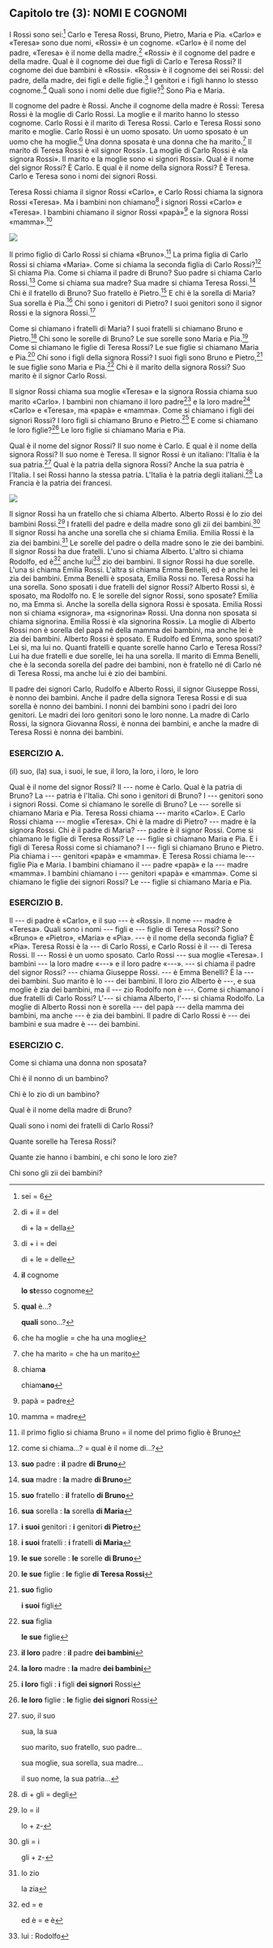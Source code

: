 ## Capitolo tre (3): NOMI E COGNOMI

I Rossi sono sei:[^3.1]  Carlo e Teresa Rossi, Bruno, Pietro, Maria e Pia. «Carlo» e «Teresa» sono due nomi, «Rossi» è un cognome. «Carlo» è il nome del padre, «Teresa» è il nome della madre.[^3.2]  «Rossi» è il cognome del padre e della madre. Qual è il cognome dei due figli di Carlo e Teresa Rossi? Il cognome dei due bambini è «Rossi». «Rossi» è il cognome dei sei Rossi: del padre, della madre, dei figli e delle figlie.[^3.3] I genitori e i figli hanno lo stesso cognome.[^3.4] Quali sono i nomi delle due figlie?[^3.5] Sono Pia e Maria.

Il cognome del padre è Rossi. Anche il cognome della madre è Rossi: Teresa Rossi è la moglie di Carlo Rossi. La moglie e il marito hanno lo stesso cognome. Carlo Rossi è il marito di Teresa Rossi. Carlo e Teresa Rossi sono marito e moglie. Carlo Rossi è un uomo sposato. Un uomo sposato è un uomo che ha moglie.[^3.6] Una donna sposata è una donna che ha marito.[^3.7] Il marito di Teresa Rossi è «il signor Rossi». La moglie di Carlo Rossi è «la signora Rossi». Il marito e la moglie sono «i signori Rossi». Qual è il nome del signor Rossi? È Carlo. E qual è il nome della signora Rossi? È Teresa. Carlo e Teresa sono i nomi dei signori Rossi.

Teresa Rossi chiama il signor Rossi «Carlo», e Carlo Rossi chiama la signora Rossi «Teresa». Ma i bambini non chiamano[^3.8] i signori Rossi «Carlo» e «Teresa». I bambini chiamano il signor Rossi «papà»[^3.9] e la signora Rossi «mamma».[^3.10]

![](../images/c3.1.png)

Il primo figlio di Carlo Rossi si chiama «Bruno».[^3.11] La prima figlia di Carlo Rossi si chiama «Maria». Come si chiama la seconda figlia di Carlo Rossi?[^3.12] Si chiama Pia. Come si chiama il padre di Bruno? Suo padre si chiama Carlo Rossi.[^3.13] Come si chiama sua madre? Sua madre si chiama Teresa Rossi.[^3.14] Chi è il fratello di Bruno? Suo fratello è Pietro.[^3.15] E chi è la sorella di Maria? Sua sorella è Pia.[^3.16] Chi sono i genitori di Pietro? I suoi genitori sono il signor Rossi e la signora Rossi.[^3.17]

Come si chiamano i fratelli di Maria? I suoi fratelli si chiamano Bruno e Pietro.[^3.18] Chi sono le sorelle di Bruno? Le sue sorelle sono Maria e Pia.[^3.19] Come si chiamano le figlie di Teresa Rossi? Le sue figlie si chiamano Maria e Pia.[^3.20] Chi sono i figli della signora Rossi? I suoi figli sono Bruno e Pietro,[^3.21] le sue figlie sono Maria e Pia.[^3.22] Chi è il marito della signora Rossi? Suo marito è il signor Carlo Rossi.

Il signor Rossi chiama sua moglie «Teresa» e la signora Rossia chiama suo marito «Carlo». I bambini non chiamano il loro padre[^3.23] e la loro madre[^3.24] «Carlo» e «Teresa», ma «papà» e «mamma». Come si chiamano i figli dei signori Rossi? I loro figli si chiamano Bruno e Pietro.[^3.25] E come si chiamano le loro figlie?[^3.26] Le loro figlie si chiamano Maria e Pia.

Qual è il nome del signor Rossi? Il suo nome è Carlo. E qual è il nome della signora Rossi? Il suo nome è Teresa. Il signor Rossi è un italiano: l'Italia è la sua patria.[^3.27] Qual è la patria della signora Rossi? Anche la sua patria è l'Italia. I sei Rossi hanno la stessa patria. L'Italia è la patria degli italiani.[^3.28] La Francia è la patria dei francesi.

![](../images/c3.2.png)

Il signor Rossi ha un fratello che si chiama Alberto. Alberto Rossi è lo zio dei bambini Rossi.[^3.29] I fratelli del padre e della madre sono gli zii dei bambini.[^3.30] Il signor Rossi ha anche una sorella che si chiama Emilia. Emilia Rossi è la zia dei bambini.[^3.31] Le sorelle del padre o della madre sono le zie dei bambini. Il signor Rossi ha due fratelli. L'uno si chiama Alberto. L'altro si chiama Rodolfo, ed è[^3.32] anche lui[^3.33] zio dei bambini. Il signor Rossi ha due sorelle. L'una si chiama Emilia Rossi. L'altra si chiama Emma Benelli, ed è anche lei zia dei bambini. Emma Benelli è sposata, Emilia Rossi no. Teresa Rossi ha una sorella. Sono sposati i due fratelli del signor Rossi? Alberto Rossi sì, è sposato, ma Rodolfo no. E le sorelle del signor Rossi, sono sposate? Emilia no, ma Emma sì. Anche la sorella della signora Rossi è sposata. Emilia Rossi non si chiama «signora», ma «signorina» Rossi. Una donna non sposata si chiama signorina. Emilia Rossi è «la signorina Rossi». La moglie di Alberto Rossi non è sorella del papà né della mamma dei bambini, ma anche lei è zia dei bambini. Alberto Rossi è sposato. E Rudolfo ed Emma, sono sposati? Lei sì, ma lui no. Quanti fratelli e quante sorelle hanno Carlo e Teresa Rossi? Lui ha due fratelli e due sorelle, lei ha una sorella. Il marito di Emma Benelli, che è la seconda sorella del padre dei bambini, non è fratello né di Carlo né di Teresa Rossi, ma anche lui è zio dei bambini.

Il padre dei signori Carlo, Rudolfo e Alberto Rossi, il signor Giuseppe Rossi, è nonno dei bambini. Anche il padre della signora Teresa Rossi e di sua sorella è nonno dei bambini. I nonni dei bambini sono i padri dei loro genitori. Le madri dei loro genitori sono le loro nonne. La madre di Carlo Rossi, la signora Giovanna Rossi, è nonna dei bambini, e anche la madre di Teresa Rossi è nonna dei bambini.



### ESERCIZIO A.

(il) suo, (la) sua, i suoi, le sue, il loro, la loro, i loro, le loro

Qual è il nome del signor Rossi? Il --- nome è Carlo. Qual è la patria di Bruno? La --- patria è l'Italia. Chi sono i genitori di Bruno? I --- genitori sono i signori Rossi. Come si chiamano le sorelle di Bruno? Le --- sorelle si chiamano Maria e Pia. Teresa Rossi chiama --- marito «Carlo». E Carlo Rossi chiama --- moglie «Teresa». Chi è la madre di Pietro? --- madre è la signora Rossi. Chi è il padre di Maria? --- padre è il signor Rossi. Come si chiamano le figlie di Teresa Rossi? Le --- figlie si chiamano Maria e Pia. E i figli di Teresa Rossi come si chiamano? I --- figli si chiamano Bruno e Pietro.  Pia chiama i --- genitori «papà» e «mamma». E Teresa Rossi chiama le--- figlie Pia e Maria. I bambini chiamano il --- padre «papà» e la --- madre «mamma». I bambini chiamano i --- genitori «papà» e «mamma». Come si chiamano le figlie dei signori Rossi? Le --- figlie si chiamano Maria e Pia.



### ESERCIZIO B.

Il --- di padre è «Carlo», e il suo --- è «Rossi». Il nome --- madre è «Teresa». Quali sono i nomi --- figli e --- figlie di Teresa Rossi? Sono «Bruno» e «Pietro», «Maria» e «Pia». --- è il nome della seconda figlia? È «Pia». Teresa Rossi è la --- di Carlo Rossi, e Carlo Rossi è il --- di Teresa Rossi. Il --- Rossi è un uomo sposato. Carlo Rossi --- sua moglie «Teresa». I bambini --- la loro madre «---» e il loro padre «---». --- si chiama il padre del signor Rossi? --- chiama Giuseppe Rossi. --- è Emma Benelli? È la --- dei bambini. Suo marito è lo --- dei bambini. Il loro zio Alberto è ---, e sua moglie è zia dei bambini, ma il --- zio Rodolfo non è ---. Come si chiamano i due fratelli di Carlo Rossi? L'--- si chiama Alberto, l'--- si chiama Rodolfo. La moglie di Alberto Rossi non è sorella --- del papà --- della mamma dei bambini, ma anche --- è zia dei bambini. Il padre di Carlo Rossi è --- dei bambini e sua madre è --- dei bambini.



### ESERCIZIO C.

Come si chiama una donna non sposata?

Chi è il nonno di un bambino?

Chi è lo zio di un bambino?

Qual è il nome della madre di Bruno?

Quali sono i nomi dei fratelli di Carlo Rossi?

Quante sorelle ha Teresa Rossi?

Quante zie hanno i bambini, e chi sono le loro zie?

Chi sono gli zii dei bambini?

<!---
Footnotes
-->

[^3.1]: sei = 6

[^3.2]: di + il = del

	di + la = della

[^3.3]: di + i = dei

	di + le = delle

[^3.4]: **il** cognome

	**lo st**esso cognome

[^3.5]: **qual** è...?

	**quali** sono...?

[^3.6]: che ha moglie = che ha una moglie

[^3.7]: che ha marito = che ha un marito

[^3.8]: chiam**a**

	chiam**ano**

[^3.9]: papà = padre

[^3.10]: mamma = madre

[^3.11]: il primo figlio si chiama Bruno = il nome del primo figlio è Bruno

[^3.12]: come si chiama...? = qual è il nome di...?

[^3.13]: **suo** padre : **il** padre **di Bruno**

[^3.14]: **sua** madre : **la** madre **di Bruno**

[^3.15]: **suo** fratello : **il** fratello **di Bruno**

[^3.16]: **sua** sorella : **la** sorella **di Maria**

[^3.17]: **i suoi** genitori : **i** genitori **di Pietro**

[^3.18]: **i suoi** fratelli : **i** fratelli **di Maria**

[^3.19]: **le sue** sorelle : **le** sorelle **di Bruno**

[^3.20]: **le sue** figlie : **le** figlie **di Teresa Rossi**

[^3.21]: **suo** figlio

	**i suoi** figli

[^3.22]: **sua** figlia

	**le sue** figlie

[^3.23]: **il loro** padre : **il** padre **dei bambini**

[^3.24]: **la loro** madre : **la** madre **dei bambini**

[^3.25]: **i loro** figli : **i** figli **dei signori** Rossi

[^3.26]: **le loro** figlie : **le** figlie **dei signori** Rossi

[^3.27]: suo, il suo

	sua, la sua

	suo marito, suo fratello, suo padre...

	sua moglie, sua sorella, sua madre...

	il suo nome, la sua patria...

[^3.28]:  di + gli = degli

[^3.29]: lo = il

	lo + z-

[^3.30]: gli = i

	gli + z-

[^3.31]: lo zio

	la zia

[^3.32]: ed = e

	ed è = e è

[^3.33]: lui : Rodolfo

[^3.34]: lei : Emma Benelli

[^3.35]: anche **lui** è zio

	anche **lei** è zia

[^3.36]: no : non è sposata

[^3.37]: no : non è sposato

[^3.38]: sì : è sposata

[^3.39]: non è... né = non è... e non è

[^3.40]: **non** è fratello **né** di Carlo **né** di Teresa = **non** è fratello di Carlo né di Teresa
<!--stackedit_data:
eyJoaXN0b3J5IjpbNjg0MjM3MDE4LDUwNTk0MTY3NSw1OTgzMT
E3MDVdfQ==
-->
